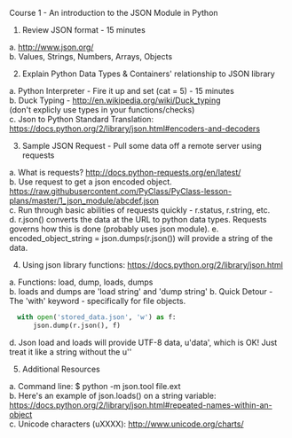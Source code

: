 

Course 1 - An introduction to the JSON Module in Python


1. Review JSON format - 15 minutes

  a. http://www.json.org/    
  b. Values, Strings, Numbers, Arrays, Objects    


2. Explain Python Data Types & Containers' relationship to JSON library 

  a. Python Interpreter - Fire it up and set (cat = 5) - 15 minutes    
  b. Duck Typing - http://en.wikipedia.org/wiki/Duck_typing    
  (don't explicly use types in your functions/checks)    
c. Json to Python Standard Translation: https://docs.python.org/2/library/json.html#encoders-and-decoders    



3. Sample JSON Request - Pull some data off a remote server using requests

  a. What is requests? http://docs.python-requests.org/en/latest/    
  b. Use request to get a json encoded object. https://raw.githubusercontent.com/PyClass/PyClass-lesson-plans/master/1_json_module/abcdef.json    
  c. Run through basic abilities of requests quickly - r.status, r.string, etc.    
  d. r.json() converts the data at the URL to python data types. Requests governs how this is done (probably uses json module).
  e. encoded_object_string = json.dumps(r.json()) will provide a string of the data.    


4. Using json library functions: https://docs.python.org/2/library/json.html
    
  a. Functions: load, dump, loads, dumps    
  b. loads and dumps are 'load string' and 'dump string'
  b. Quick Detour - The 'with' keyword - specifically for file objects.    
  ```python
    with open('stored_data.json', 'w') as f:        
        json.dump(r.json(), f)    
  ```
  d. Json load and loads will provide UTF-8 data, u'data', which is OK! Just treat it like a string without the u''    


5. Additional Resources

  a. Command line: $ python -m json.tool file.ext    
  b. Here's an example of json.loads() on a string variable: https://docs.python.org/2/library/json.html#repeated-names-within-an-object    
  c. Unicode characters (uXXXX): http://www.unicode.org/charts/    

